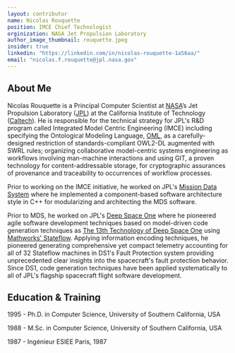 ```yaml
---
layout: contributor
name: Nicolas Rouquette
position: IMCE Chief Technologist
orginization: NASA Jet Propulsion Laboratory
author_image_thumbnail: rouquette.jpeg
insider: true
linkedin: "https://linkedin.com/in/nicolas-rouquette-1a56aa/"
email: "nicolas.f.rouquette@jpl.nasa.gov"
---
```


## About Me

Nicolas Rouquette is a Principal Computer Scientist at [NASA](https://www.nasa.gov/)’s Jet Propulsion Laboratory ([JPL](https://www.jpl.nasa.gov/)) at the California Institute of Technology ([Caltech](https://www.caltech.edu/)).
He is responsible for the technical strategy for JPL's R&D program called Integrated Model Centric Engineering (IMCE) including specifying the Ontological Modeling Language, [OML](https://opencaesar.github.io/oml-spec/), as a carefully-designed restriction of standards-compliant OWL2-DL augmented with SWRL rules;
organizing collaborative model-centric systems engineering as workflows involving man-machine interactions and using GIT, a proven technology for content-addressable storage, for cryptographic assurances of provenance and traceability to occurrences of workflow processes.

Prior to working on the IMCE initiative, he worked on JPL's [Mission Data System](https://mds.jpl.nasa.gov/public/index.shtml) where he implemented a component-based software architecture style in C++ for modularizing and architecting the MDS software.

Prior to MDS, he worked on JPL's [Deep Space One](https://www.jpl.nasa.gov/missions/deep-space-1-ds1/) where he pioneered agile software development techniques based on model-driven code generation techniques as [The 13th Technology of Deep Space One](https://trs.jpl.nasa.gov/handle/2014/16684)
using [Mathworks' Stateflow](https://www.mathworks.com/products/stateflow.html). Applying information encoding techniques, he pioneered generating comprehensive yet compact telemetry accounting for all of 32 Stateflow machines in DS1's Fault Protection system providing unprecedented clear insights into the spacecraft's fault protection behavior.
Since DS1, code generation techniques have been applied systematically to all of JPL's flagship spacecraft flight software development.

## Education & Training

1995 - Ph.D. in Computer Science, University of Southern California, USA

1988 - M.Sc. in Computer Science, University of Southern California, USA

1987 - Ingénieur ESIEE Paris, 1987